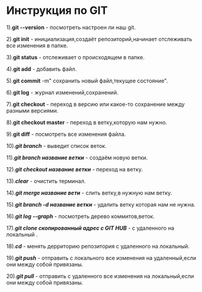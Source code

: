 # Инструкция по GIT

1).**git --version** - посмотреть настроен ли наш git.

2).**git init** - инициализация,создаёт репозиторий,начинает отслеживать все изменения в папке.

3).**git status** - отслеживает о происходящем в папке.

4).**git add** - добавить файл.

5).**git commit** -m" сохранить новый файл,текущее состояние".

6).**git log** - журнал изменений,сохранений.

7).**git checkout** - переход в версию или какое-то сохранение между разными версиями.

8).**git checkout master** - переход в ветку,которую нам нужно.

9).**git diff** - посмотреть все изменения файла.

10).**_git branch_** - выведит список веток.

11).**_git branch название ветки_** - создаём новую ветки.

12).**_git checkout название ветки_** - переход на ветку.

13).**_clear_** - очистить терминал.

14).**_git merge название вети_** - слить ветку,в нужную нам ветку.

15).**_git branch -d название ветки_** - удалить ветку которая нам не нужна.

16).**_git log --graph_** - посмотреть дерево коммитов,веток.

17).**_git clone скопированный адрес с GIT HUB_** - с удаленного на локальный .

 18).**_cd_** - менять дерриторию репозитория с удаленного на локальный.
 
 19).**_git push_** - отправить с локального все изменения на удаленный,если они между собой привязаны.
 
 20).**_git pull_** - отправить с удаленного все изменения на локальный,если они между собой привязаны.
 
